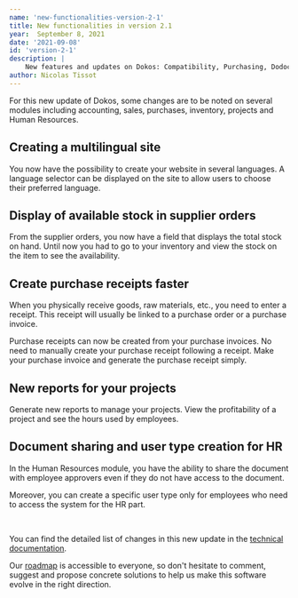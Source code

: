 ```yaml
---
name: 'new-functionalities-version-2-1'
title: New functionalities in version 2.1
year:  September 8, 2021
date: '2021-09-08'
id: 'version-2-1'
description: |
    New features and updates on Dokos: Compatibility, Purchasing, Dodock Framework, HR, Projects, Sales and Inventory.
author: Nicolas Tissot
---
```


For this new update of Dokos, some changes are to be noted on several modules including accounting, sales, purchases, inventory, projects and Human Resources. 

## Creating a multilingual site

You now have the possibility to create your website in several languages. A language selector can be displayed on the site to allow users to choose their preferred language.

## Display of available stock in supplier orders

From the supplier orders, you now have a field that displays the total stock on hand. Until now you had to go to your inventory and view the stock on the item to see the availability. 

## Create purchase receipts faster

When you physically receive goods, raw materials, etc., you need to enter a receipt. This receipt will usually be linked to a purchase order or a purchase invoice.

Purchase receipts can now be created from your purchase invoices. 
No need to manually create your purchase receipt following a receipt. Make your purchase invoice and generate the purchase receipt simply.

## New reports for your projects

Generate new reports to manage your projects. View the profitability of a project and see the hours used by employees. 

## Document sharing and user type creation for HR

In the Human Resources module, you have the ability to share the document with employee approvers even if they do not have access to the document.

Moreover, you can create a specific user type only for employees who need to access the system for the HR part.


<br>

You can find the detailed list of changes in this new update in the [technical documentation](https://doc.dokos.io/en/versions/v2_1_0).

Our [roadmap](https://gitlab.com/dokos/dokos/-/boards/966503) is accessible to everyone, so don't hesitate to comment, suggest and propose concrete solutions to help us make this software evolve in the right direction.

